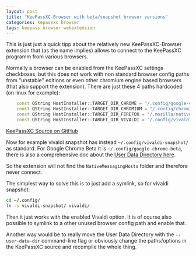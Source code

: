 ```yaml
---
layout: post
title: "KeePassXC-Browser with beta/snapshot browser versions"
categories: kepassxc browser
tags: keepass browser webextension
---
```

This is just just a quick tipp about the relatively new KeePassXC-Browser extension that (as the name implies) allows to connect to the KeePassXC programm from various browsers.

Normally a browser can be enabled from the KeePassXC settings checkboxes, but this does not work with non standard browser config paths from "unstable" editions or even other chromium engine based browsers (that also support the extension). There are just these 4 paths hardcoded (on linux for example):
```c++
    const QString HostInstaller::TARGET_DIR_CHROME = "/.config/google-chrome/NativeMessagingHosts";
    const QString HostInstaller::TARGET_DIR_CHROMIUM = "/.config/chromium/NativeMessagingHosts";
    const QString HostInstaller::TARGET_DIR_FIREFOX = "/.mozilla/native-messaging-hosts";
    const QString HostInstaller::TARGET_DIR_VIVALDI = "/.config/vivaldi/NativeMessagingHosts";
```
[KeePassXC Source on GitHub](https://github.com/keepassxreboot/keepassxc/blob/2.3.2/src/browser/HostInstaller.cpp#L38)

Now for example vivaldi snapshot has instead `~/.config/vivaldi-snapshot/` as standard. For Google Chrome Beta it is `~/.config/google-chrome-beta`, there is also a comprehensive doc about the [User Data Directory here](https://chromium.googlesource.com/chromium/src/+/master/docs/user_data_dir.md). 

So the extension will not find the `NativeMessagingHosts` folder and therefore never connect.

The simplest way to solve this is to just add a symlink, so for vivaldi snapshot:
```bash
cd ~/.config/
ln -s vivaldi-snapshot/ vivaldi/
```
Then it just works with the enabled Vivaldi option. It is of course also possible to symlink to a other unused browser config path and enable that.

Another way would be to really move the User Data Directory with the `--user-data-dir` command-line flag or obviously change the paths/options in the KeePassXC source and recompile the whole thing.

